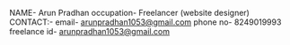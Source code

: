 NAME- Arun Pradhan
occupation- Freelancer (website designer) 
CONTACT:-
          email- arunpradhan1053@gmail.com
          phone no- 8249019993
          freelance id- arunpradhan1053@gmail.com
